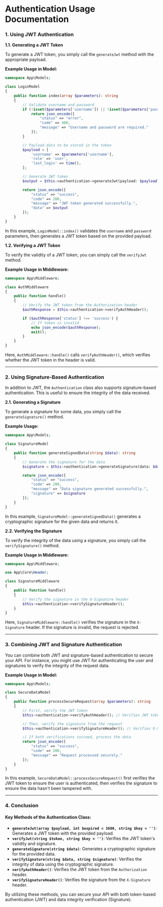 # **Authentication Usage Documentation**

### **1. Using JWT Authentication**

**1.1. Generating a JWT Token**

To generate a JWT token, you simply call the `generateJwt` method with the appropriate payload. 

**Example Usage in Model:**

```php
namespace App\Models;

class LoginModel
{
    public function index(array $parameters): string
    {
        // Validate username and password
        if (!isset($parameters['username']) || !isset($parameters['password'])) {
            return json_encode([
                "status" => "error",
                "code" => 400,
                "message" => "Username and password are required."
            ]);
        }

        // Payload data to be stored in the token
        $payload = [
            'username' => $parameters['username'],
            'role' => 'user',
            'last_login' => time(),
        ];

        // Generate JWT token
        $output = $this->authentication->generateJwt(payload: $payload);

        return json_encode([
            "status" => "success",
            "code" => 200,
            "message" => "JWT token generated successfully.",
            "data" => $output
        ]);
    }
}
```

In this example, `LoginModel::index()` validates the `username` and `password` parameters, then generates a JWT token based on the provided payload.

**1.2. Verifying a JWT Token**

To verify the validity of a JWT token, you can simply call the `verifyJwt` method.

**Example Usage in Middleware:**

```php
namespace App\Middleware;

class AuthMiddleware
{
    public function handle()
    {
        // Verify the JWT token from the Authorization header
        $authResponse = $this->authentication->verifyAuthHeader();

        if ($authResponse['status'] !== 'success') {
            // If token is invalid
            echo json_encode($authResponse);
            exit();
        }
    }
}
```

Here, `AuthMiddleware::handle()` calls `verifyAuthHeader()`, which verifies whether the JWT token in the header is valid.

---

### **2. Using Signature-Based Authentication**

In addition to JWT, the `Authentication` class also supports signature-based authentication. This is useful to ensure the integrity of the data received.

**2.1. Generating a Signature**

To generate a signature for some data, you simply call the `generateSignature()` method.

**Example Usage:**

```php
namespace App\Models;

class SignatureModel
{
    public function generateSignedData(string $data): string
    {
        // Generate the signature for the data
        $signature = $this->authentication->generateSignature(data: $data);

        return json_encode([
            "status" => "success",
            "code" => 200,
            "message" => "Data signature generated successfully.",
            "signature" => $signature
        ]);
    }
}
```

In this example, `SignatureModel::generateSignedData()` generates a cryptographic signature for the given data and returns it.

**2.2. Verifying the Signature**

To verify the integrity of the data using a signature, you simply call the `verifySignature()` method.

**Example Usage in Middleware:**

```php
namespace App\Middleware;

use App\Core\Header;

class SignatureMiddleware
{
    public function handle()
    {
        // Verify the signature in the X-Signature header
        $this->authentication->verifySignatureHeader();
    }
}
```

Here, `SignatureMiddleware::handle()` verifies the signature in the `X-Signature` header. If the signature is invalid, the request is rejected.

---

### **3. Combining JWT and Signature Authentication**

You can combine both JWT and signature-based authentication to secure your API. For instance, you might use JWT for authenticating the user and signatures to verify the integrity of the request data.

**Example Usage in Model:**

```php
namespace App\Models;

class SecureDataModel
{
    public function processSecureRequest(array $parameters): string
    {
        // First, verify the JWT token
        $this->authentication->verifyAuthHeader(); // Verifies JWT token

        // Then, verify the signature from the request
        $this->authentication->verifySignatureHeader(); // Verifies X-Signature header

        // If both verifications succeed, process the data
        return json_encode([
            "status" => "success",
            "code" => 200,
            "message" => "Request processed securely."
        ]);
    }
}
```

In this example, `SecureDataModel::processSecureRequest()` first verifies the JWT token to ensure the user is authenticated, then verifies the signature to ensure the data hasn't been tampered with.

---

### **4. Conclusion**

#### **Key Methods of the Authentication Class:**
- **`generateJwt(array $payload, int $expired = 3600, string $key = '')`**: Generates a JWT token with the provided payload.
- **`verifyJwt(string $token, string $key = '')`**: Verifies the JWT token's validity and signature.
- **`generateSignature(string $data)`**: Generates a cryptographic signature for the provided data.
- **`verifySignature(string $data, string $signature)`**: Verifies the integrity of data using the cryptographic signature.
- **`verifyAuthHeader()`**: Verifies the JWT token from the `Authorization` header.
- **`verifySignatureHeader()`**: Verifies the signature from the `X-Signature` header.

By utilizing these methods, you can secure your API with both token-based authentication (JWT) and data integrity verification (Signature).
